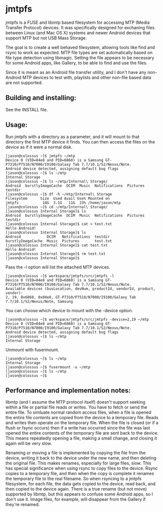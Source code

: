 # jmtpfs

jmtpfs is a FUSE and libmtp based filesystem for accessing MTP (Media Transfer
Protocol) devices. It was specifically designed for exchaning files between 
Linux (and Mac OS X) systems and newer Android devices that support MTP but not USB Mass 
Storage.

The goal is to create a well behaved filesystem, allowing tools like find and
rsync to work as expected. MTP file types are set automatically based on file
type detection using libmagic. Setting the file appears to be necessary for 
some Android apps, like  Gallery, to be able to find and use the files.
  
Since it is meant as an Android file transfer utility, and I don't have
any non-Android MTP devices to test with, playlists and other non-file
based data are not supported.

## Building and installing:

See the INSTALL file.

## Usage:

Run jmtpfs with a directory as a parameter, and it will mount to that directory
the first MTP device it finds. You can then access the files on the device as
if it were a normal disk.
```
[jason@colossus ~]$ jmtpfs ~/mtp
Device 0 (VID=04e8 and PID=6860) is a Samsung GT-P7310/P7510/N7000/I9100/Galaxy Tab 7.7/10.1/S2/Nexus/Note.
Android device detected, assigning default bug flags
[jason@colossus ~]$ ls ~/mtp
Internal Storage
[jason@colossus ~]$ ls ~/mtp/Internal\ Storage/
Android  burstlyImageCache  DCIM  Music  Notifications  Pictures  testdir
[jason@colossus ~]$ df -h ~/mtp/Internal\ Storage
Filesystem      Size  Used Avail Use% Mounted on
jmtpfs           14G  3.1G   11G  23% /home/jason/mtp
[jason@colossus ~]$ cd ~/mtp/Internal\ Storage/
[jason@colossus Internal Storage]$ ls
Android  burstlyImageCache  DCIM  Music  Notifications  Pictures  testdir
[jason@colossus Internal Storage]$ cat > test.txt
Hello Android!
[jason@colossus Internal Storage]$ ls
Android            DCIM   Notifications  testdir
burstlyImageCache  Music  Pictures       test.txt
[jason@colossus Internal Storage]$ cat test.txt 
Hello Android!
[jason@colossus Internal Storage]$ rm test.txt 
[jason@colossus Internal Storage]$ 
```
Pass the -l option will list the attached MTP devices.
```
[jason@colossus ~]$ workspace/jmtpfs/src/jmtpfs -l
Device 0 (VID=04e8 and PID=6860) is a Samsung GT-P7310/P7510/N7000/I9100/Galaxy Tab 7.7/10.1/S2/Nexus/Note.
Available devices (busLocation, devNum, productId, vendorId, product, vendor):
2, 19, 0x6860, 0x04e8, GT-P7310/P7510/N7000/I9100/Galaxy Tab 7.7/10.1/S2/Nexus/Note, Samsung
```
You can choose which device to mount with the -device option.
```
[jason@colossus ~]$ workspace/jmtpfs/src/jmtpfs -device=2,19 ~/mtp
Device 0 (VID=04e8 and PID=6860) is a Samsung GT-P7310/P7510/N7000/I9100/Galaxy Tab 7.7/10.1/S2/Nexus/Note.
Android device detected, assigning default bug flags
[jason@colossus ~]$ ls ~/mtp
Internal Storage
```
Unmount with fusermount.
```
[jason@colossus ~]$ ls ~/mtp
Internal Storage
[jason@colossus ~]$ fusermount -u ~/mtp
[jason@colossus ~]$ ls ~/mtp
[jason@colossus ~]$
```

## Performance and implementation notes:

libmtp (and I assume the MTP protocol itself) doesn't support seeking within a 
file or partial file reads or writes. You have to fetch or send the entire 
file. To simluate normal random access files, when a file is opened the entire
file contents are copied from the device to a temporary file. Reads and writes
then operate on the temporary file. When the file is closed (or if a flush or
fsync occurs) then if a write has occurred since the file was last opened the
entire contents of the temporary file are sent back to the device. This means
repeatedly opening a file, making a small change, and closing it again will
be very slow.

Renaming or moving a file is implemented by copying the file from the device, 
writing it back to the device under the new name, and then deleting the 
original file. This makes renames, especially for large files, slow. This
has special significance when using rsync to copy files to the device. Rsync
copies to a temporary file, and then when the copy is complete it renames the
temporary file to the real filename. So when rsyncing to a jmtpfs filesystem, 
for each file, the data gets copied to the device, read back, and then copied
to the device again. There is a true rename (but not move) supported by libmtp,
but this appears to confuse some Android apps, so I don't use it. Image files,
for example, will disappear from the Gallery if they're renamed.
